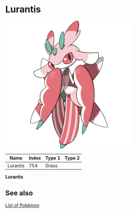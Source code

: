# Lurantis


![Lurantis](images/754.png)

| **Name** | **Index** | **Type 1** | **Type 2** |
|----|----|----|----|
| Lurantis | 754 | Grass  |  |

**Lurantis** 

## See also

[List of Pokémon](../pokemon.md)
